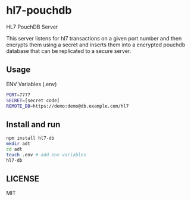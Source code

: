 # hl7-pouchdb

HL7 PouchDB Server

This server listens for hl7 transactions on a given port number and then encrypts them using a secret and inserts them into a encrypted pouchdb database that can be replicated to
a secure server.

## Usage

ENV Variables (.env)

``` sh
PORT=7777
SECRET=[secret code]
REMOTE_DB=https://demo:demo@db.example.com/hl7
```

## Install and run

``` sh
npm install hl7-db
mkdir adt
cd adt
touch .env # add env variables
hl7-db
```

## LICENSE

MIT
